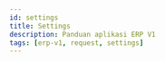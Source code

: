 ```yaml
---
id: settings
title: Settings
description: Panduan aplikasi ERP V1
tags: [erp-v1, request, settings]
---
```

